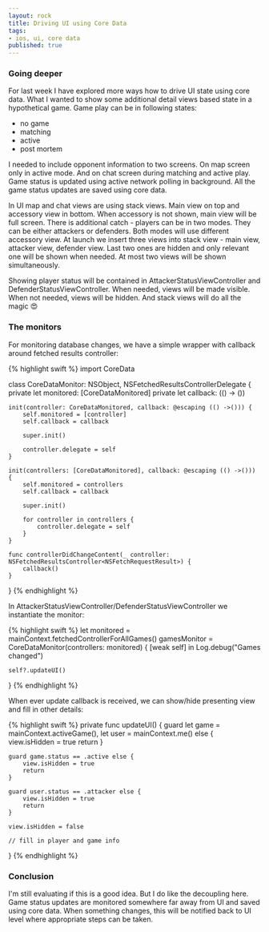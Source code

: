 ```yaml
---
layout: rock
title: Driving UI using Core Data
tags:
- ios, ui, core data
published: true
---
```


### Going deeper

For last week I have explored more ways how to drive UI state using core data. What I wanted to show some additional detail views based state in a hypothetical game. Game play can be in following states: 

* no game
* matching
* active
* post mortem

I needed to include opponent information to two screens. On map screen only in active mode. And on chat screen during matching and active play. Game status is updated using active network polling in background. All the game status updates are saved using core data.

In UI map and chat views are using stack views. Main view on top and accessory view in bottom. When accessory is not shown, main view will be full screen. There is additional catch - players can be in two modes. They can be either attackers or defenders. Both modes will use different accessory view. At launch we insert three views into stack view - main view, attacker view, defender view. Last two ones are hidden and only relevant one will be shown when needed. At most two views will be shown simultaneously.

Showing player status will be contained in AttackerStatusViewController and DefenderStatusViewController. When needed, views will be made visible. When not needed, views will be hidden. And stack views will do all the magic 😍

### The monitors

For monitoring database changes, we have a simple wrapper with callback around fetched results controller:

{% highlight swift %}
import CoreData

class CoreDataMonitor: NSObject, NSFetchedResultsControllerDelegate {
    private let monitored: [CoreDataMonitored]
    private let callback: (() -> ())
    
    init(controller: CoreDataMonitored, callback: @escaping (() ->())) {
        self.monitored = [controller]
        self.callback = callback

        super.init()
        
        controller.delegate = self
    }

    init(controllers: [CoreDataMonitored], callback: @escaping (() ->())) {
        self.monitored = controllers
        self.callback = callback
        
        super.init()
        
        for controller in controllers {
            controller.delegate = self
        }
    }

    func controllerDidChangeContent(_ controller: NSFetchedResultsController<NSFetchRequestResult>) {
        callback()
    }
}
{% endhighlight %}

In AttackerStatusViewController/DefenderStatusViewController we instantiate the monitor:

{% highlight swift %}
let monitored = mainContext.fetchedControllerForAllGames()
gamesMonitor = CoreDataMonitor(controllers: monitored) {
    [weak self] in
    Log.debug("Games changed")
            
    self?.updateUI()
}
{% endhighlight %}

When ever update callback is received, we can show/hide presenting view and fill in other details:

{% highlight swift %}
private func updateUI() {
    guard let game = mainContext.activeGame(), let user = mainContext.me() else {
        view.isHidden = true
        return
    }
        
    guard game.status == .active else {
        view.isHidden = true
        return
    }

    guard user.status == .attacker else {
        view.isHidden = true
        return
    }

    view.isHidden = false

    // fill in player and game info
}
{% endhighlight %}

### Conclusion

I'm still evaluating if this is a good idea. But I do like the decoupling here. Game status updates are monitored somewhere far away from UI and saved using core data. When something changes, this will be notified back to UI level where appropriate steps can be taken.